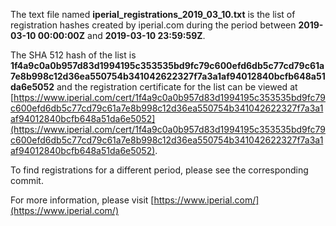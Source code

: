 The text file named **iperial_registrations_2019_03_10.txt** is the list of registration hashes created by iperial.com during the period between **2019-03-10 00:00:00Z** and **2019-03-10 23:59:59Z**.

The SHA 512 hash of the list is **1f4a9c0a0b957d83d1994195c353535bd9fc79c600efd6db5c77cd79c61a7e8b998c12d36ea550754b341042622327f7a3a1af94012840bcfb648a51da6e5052** and the registration certificate for the list can be viewed at [https://www.iperial.com/cert/1f4a9c0a0b957d83d1994195c353535bd9fc79c600efd6db5c77cd79c61a7e8b998c12d36ea550754b341042622327f7a3a1af94012840bcfb648a51da6e5052](https://www.iperial.com/cert/1f4a9c0a0b957d83d1994195c353535bd9fc79c600efd6db5c77cd79c61a7e8b998c12d36ea550754b341042622327f7a3a1af94012840bcfb648a51da6e5052).

To find registrations for a different period, please see the corresponding commit.

For more information, please visit [https://www.iperial.com/](https://www.iperial.com/)
